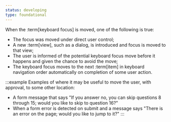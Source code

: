 ```yaml
---
status: developing
type: foundational
---
```


When the :term[keyboard focus] is moved, one of the following is true:
- The focus was moved under direct user control;
- A new :term[view], such as a dialog, is introduced and focus is moved to that view;
- The user is informed of the potential keyboard focus move before it happens and given the chance to avoid the move;
- The keyboard focus moves to the next :term[item] in keyboard navigation order automatically on completion of some user action.

:::example
Examples of where it may be useful to move the user, with approval, to some other location:
- A form message that says "If you answer no, you can skip questions 8 through 15; would you like to skip to question 16?"
- When a form error is detected on submit and a message says "There is an error on the page; would you like to jump to it?"
:::